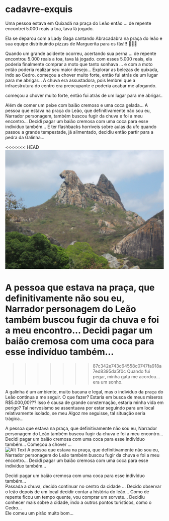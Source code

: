 # cadavre-exquis
Uma pessoa estava em Quixadá na praça do Leão então ...
de repente encontrei 5.000 reais a toa, tava lá jogado.

Ela se deparou com a Lady Gaga cantando Abracadabra na praça do leão e sua equipe distribuindo pizzas de Marguerita para os fãs!!! 🤣🤣🤣


Quando um grande acidente ocorreu, acertando sua perna ...
de repente encontrou 5.000 reais a toa, tava lá jogado.
com esses 5.000 reais, ela poderia finalmente comprar a moto que tanto sonhava ...
e com a moto então poderia realizar seu maior desejo...
Explorar as belezas de quixada, indo ao Cedro.
começou a chover muito forte, então fui atrás de um lugar para me abrigar...
A chuva era assustadora, pois lembrei que a infraestrutura do centro era preocupante e poderia acabar me afogando.

começou a chover muito forte, então fui atrás de um lugar para me abrigar..

Além de comer um peixe com baião cremoso e uma coca gelada...
A pessoa que estava na praça do Leão, que definitivamente não sou eu, Narrador personagem, também buscou fugir da chuva e foi a meu encontro...
Decidi pagar um baião cremosa com uma coca para esse indivíduo também...
E ter flashbacks horriveis sobre aulas da ufc
quando passou a grande tempestade, já alimentado, decidiu então partir para a pedra da Galinha...

<<<<<<< HEAD
![alt text](Pedra_da_Galinha_Choca_-_Broody_Hen's_Rock.jpg)


A pessoa que estava na praça, que definitivamente não sou eu, Narrador personagem do Leão também buscou fugir da chuva e foi a meu encontro...
Decidi pagar um baião cremosa com uma coca para esse indivíduo também...
=======
>>>>>>> 87c342e743c64558c0747fa918a7ed8395da5f0c
Quando fui pegar, minha gata me acordou... era um sonho.





A galinha é um ambiente, muito bacana e legal, mas o indivíduo da praça do Leão continua a me seguir.
O que fazer? Estaria em busca de meus míseros R$5.000,00??? Isso é causa de grande consternação, estaria minha vida em perigo?
Tal nervosismo se assentuava por estar seguindo para um local relativamente isolado, se meu Algoz me seguisse, tal situação seria trágica... 

A pessoa que estava na praça, que definitivamente não sou eu, Narrador personagem do Leão também buscou fugir da chuva e foi a meu encontro...
Decidi pagar um baião cremosa com uma coca para esse indivíduo também...
Começou a chover ...    
![Alt Text](https://media3.giphy.com/media/v1.Y2lkPTc5MGI3NjExbWpqeXlyNzBxemk5N3p1NTNpMGYwdWloeXRxMnB3ZmRtZHk0YXNjbCZlcD12MV9pbnRlcm5hbF9naWZfYnlfaWQmY3Q9Zw/Y0zTJ7VrKo9P2/giphy.gif)
A pessoa que estava na praça, que definitivamente não sou eu, Narrador personagem do Leão também buscou fugir da chuva e foi a meu encontro...
Decidi pagar um baião cremosa com uma coca para esse indivíduo também...

Decidi pagar um baião cremosa com uma coca para esse indivíduo também...    
Passada a chuva, decido continuar no centro da cidade ...
Decido observar o leão depois de um local decidir contar a história do leão...
Como de repente ficou um tempo quente, vou comprar um sorvete...
Decidiu conhecer mais sobre a cidade, indo a outros pontos turisticos, como o Cedro...  
Ele comeu um pirão muito bom...